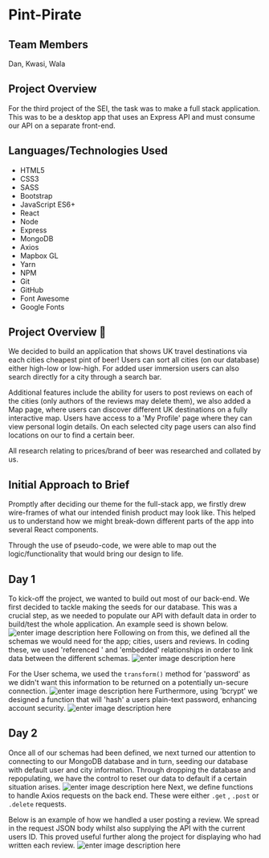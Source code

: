 # Pint-Pirate

## Team Members

Dan, Kwasi, Wala

## Project Overview

For the third project of the SEI, the task was to make a full stack application. This was to be a desktop app that uses an Express API and must consume our API on a separate front-end.

## Languages/Technologies Used

- HTML5
- CSS3
- SASS
- Bootstrap
- JavaScript ES6+
- React
- Node
- Express
- MongoDB
- Axios
- Mapbox GL
- Yarn
- NPM
- Git
- GitHub
- Font Awesome
- Google Fonts

## Project Overview 🍺

We decided to build an application that shows UK travel destinations via each cities cheapest pint of beer! Users can sort all cities (on our database) either high-low or low-high. For added user immersion users can also search directly for a city through a search bar.

Additional features include the ability for users to post reviews on each of the cities (only authors of the reviews may delete them), we also added a Map page, where users can discover different UK destinations on a fully interactive map. Users have access to a 'My Profile' page where they can view personal login details. On each selected city page users can also find locations on our to find a certain beer.

All research relating to prices/brand of beer was researched and collated by us.

## Initial Approach to Brief

Promptly after deciding our theme for the full-stack app, we firstly drew wire-frames of what our intended finish product may look like. This helped us to understand how we might break-down different parts of the app into several React components.

Through the use of pseudo-code, we were able to map out the logic/functionality that would bring our design to life.

## Day 1

To kick-off the project, we wanted to build out most of our back-end. We first decided to tackle making the seeds for our database. This was a crucial step, as we needed to populate our API with default data in order to build/test the whole application. An example seed is shown below.
![enter image description here](https://i.imgur.com/KpV2Cwj.png)
Following on from this, we defined all the schemas we would need for the app; cities, users and reviews. In coding these, we used 'referenced ' and 'embedded' relationships in order to link data between the different schemas.
![enter image description here](https://i.imgur.com/WBYmAym.png)

For the User schema, we used the `transform()` method for 'password' as we didn't want this information to be returned on a potentially un-secure connection.
![enter image description here](https://i.imgur.com/UVysRVw.png)
Furthermore, using 'bcrypt' we designed a function that will 'hash' a users plain-text password, enhancing account security.
![enter image description here](https://i.imgur.com/W3fITUW.png)

## Day 2

Once all of our schemas had been defined, we next turned our attention to connecting to our MongoDB database and in turn, seeding our database with default user and city information. Through dropping the database and repopulating, we have the control to reset our data to default if a certain situation arises.
![enter image description here](https://i.imgur.com/O9h8xwf.png)
Next, we define functions to handle Axios requests on the back end. These were either `.get` , `.post` or `.delete` requests.

Below is an example of how we handled a user posting a review. We spread in the request JSON body whilst also supplying the API with the current users ID. This proved useful further along the project for displaying who had written each review.
![enter image description here](https://i.imgur.com/CTCnSEa.png)
